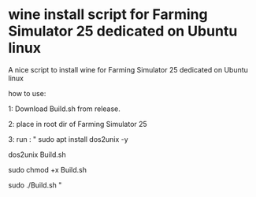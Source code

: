 # wine install script for  Farming Simulator 25 dedicated on Ubuntu linux
A nice script to install wine for Farming Simulator 25 dedicated on Ubuntu linux

how to use:

1: Download Build.sh from release.

2: place in root dir of Farming Simulator 25

3: run : "
sudo apt install dos2unix -y

dos2unix Build.sh

sudo chmod +x Build.sh

sudo ./Build.sh
"
